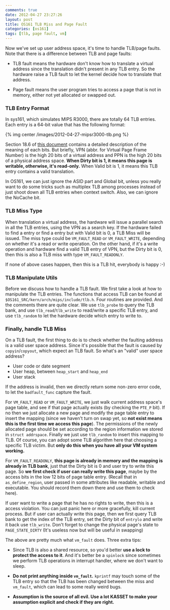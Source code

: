```yaml
---
comments: true
date: 2012-04-27 23:27:26
layout: post
title: OS161 TLB Miss and Page Fault
categories: [os161]
tags: [tlb, page fault, vm]
---
```


Now we've set up user address space, it's time to handle TLB/page faults. Note
that there is a difference between TLB and page faults:

- TLB fault means the hardware don't know how to translate a virtual address
  since the translation didn't present in any TLB entry. So the hardware raise a
  TLB fault to let the kernel decide how to translate that address.

- Page fault means the user program tries to access a page that is not in
  memory, either not yet allocated or swapped out.


<!-- more -->


### TLB Entry Format

In sys161, which simulates MIPS R3000, there are totally 64 TLB entries. Each
entry is a 64-bit value that has the following format:


{% img center /images/2012-04-27-mipsr3000-tlb.png %}


Section 18.6 of [this document][tlb] contains a detailed description of the 
meaning of each bits. But briefly, VPN (abbr. for Virtual Page Frame Number) 
is the high 20 bits of a virtual address and PPN is the high 20 bits of a 
physical address space. **When Dirty bit is 1, it means this page is writable, 
otherwise, it's read-only.** When Valid bit is 1, it means this TLB entry 
contains a valid translation.

In OS161, we can just ignore the ASID part and Global bit, unless you really
want to do some tricks such as multiplex TLB among processes instead of just
shoot down all TLB entries when context switch. Also, we can ignore the NoCache
bit.

[tlb]: http://pages.cs.wisc.edu/~remzi/OSFEP/vm-tlbs.pdf


### TLB Miss Type

When translation a virtual address, the hardware will issue a parallel search
in all the TLB entries, using the VPN as a search key. If the hardware failed to
find a entry or find a entry but with Valid bit is 0, a TLB Miss will be
issued. The miss type could be `VM_FAULT_READ` or `VM_FAULT_WRITE`, depending on
whether it's a read or write operation. On the other hand, if it's a write
operation and hardware find a valid TLB entry of VPN, but the Dirty bit is 0,
then this is also a TLB miss with type `VM_FAULT_READONLY`.

If none of above cases happen, then this is a TLB hit, everybody is happy :-)


### TLB Manipulate Utils

Before we discuss how to handle a TLB fault. We first take a look at how
to manipulate the TLB entries. The functions that access TLB can be found
at `$OS161_SRC/kern/arch/mips/include/tlb.h`. Four routines are provided. And the
comments there are quite clear. We use `tlb_probe` to query the TLB bank, and use
`tlb_read`/`tlb_write` to read/write a specific TLB entry, and use `tlb_random` to
let the hardware decide which entry to write to.


### Finally, handle TLB Miss

On a TLB fault, the first thing to do is to check whether the faulting address
is a valid user space address. Since it's possible that the fault is caused by
`copyin`/`copyout`, which expect an TLB fault. So what's an "valid" user space
address?

- User code or date segment
- User heap, between `heap_start` and `heap_end`
- User stack

If the address is invalid, then we directly return some non-zero error code, to
let the `badfault_func` capture the fault.

For `VM_FAULT_READ` or `VM_FAULT_WRITE`, we just walk current address space's page
table, and see if that page actually exists (by checking the `PTE_P` bit). If no then we just
allocate a new page and modify the page table entry to insert the mapping
(since we haven't turn on swap yet, so **not exist means this is the first time
we access this page**). The permissions of the newly allocated page should be
set according to the region information we stored in `struct addrspace`.
Finally we just use `tlb_random` to insert this mapping to TLB. Of course,
you can adopt some TLB algorithm here that choosing a specific TLB victim. But
**only do this when you have all your VM system working.**

For `VM_FAULT_READONLY`, **this page is already in memory and the mapping is
already in TLB bank**, just that the Dirty bit is 0 and user try to write
this page. So **we first check if user can really write this page**, maybe
by the access bits in the low 12 bits of page table entry. (Recall that in
`as_define_region`, user passed in some attributes like readable, writable and
executable. You should record them down there and use them to check here).

If user want to write a page that he has no rights to write, then this is a
access violation. You can just panic here or more gracefully, kill current
process. But if user can actually write this page, then we first query TLB
bank to get the index of the TLB entry, set the Dirty bit of `entrylo` and write
it back use `tlb_write`. Don't forget to change the physical page's state to
`PAGE_STATE_DIRTY` (It's useless now but will be useful in swapping)

The above are pretty much what `vm_fault` does. Three extra tips:


- Since TLB is also a shared resource, so you'd better **use a lock to
protect the access to it**. And it's better be a `spinlock` since sometimes we
perform TLB operations in interrupt handler, where we don't want to sleep.

- **Do not print anything inside `vm_fault`.** `kprintf` may touch some of the
TLB entry so that the TLB has been changed between the miss and `vm_fault`, which
can lead to some really weird bugs.

- **Assumption is the source of all evil. Use a lot KASSET to make your
assumption explicit and check if they are right.**
